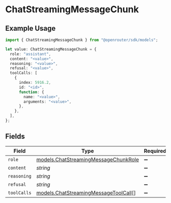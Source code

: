 # ChatStreamingMessageChunk

## Example Usage

```typescript
import { ChatStreamingMessageChunk } from "@openrouter/sdk/models";

let value: ChatStreamingMessageChunk = {
  role: "assistant",
  content: "<value>",
  reasoning: "<value>",
  refusal: "<value>",
  toolCalls: [
    {
      index: 5916.2,
      id: "<id>",
      function: {
        name: "<value>",
        arguments: "<value>",
      },
    },
  ],
};
```

## Fields

| Field                                                                              | Type                                                                               | Required                                                                           | Description                                                                        |
| ---------------------------------------------------------------------------------- | ---------------------------------------------------------------------------------- | ---------------------------------------------------------------------------------- | ---------------------------------------------------------------------------------- |
| `role`                                                                             | [models.ChatStreamingMessageChunkRole](../models/chatstreamingmessagechunkrole.md) | :heavy_minus_sign:                                                                 | N/A                                                                                |
| `content`                                                                          | *string*                                                                           | :heavy_minus_sign:                                                                 | N/A                                                                                |
| `reasoning`                                                                        | *string*                                                                           | :heavy_minus_sign:                                                                 | N/A                                                                                |
| `refusal`                                                                          | *string*                                                                           | :heavy_minus_sign:                                                                 | N/A                                                                                |
| `toolCalls`                                                                        | [models.ChatStreamingMessageToolCall](../models/chatstreamingmessagetoolcall.md)[] | :heavy_minus_sign:                                                                 | N/A                                                                                |